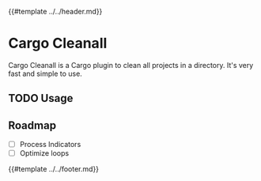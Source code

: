 {{#template ../../header.md}}

# Cargo Cleanall

Cargo Cleanall is a Cargo plugin to clean all projects in a directory. It's very fast and simple to use.

## TODO Usage

## Roadmap

- [ ] Process Indicators
- [ ] Optimize loops

{{#template ../../footer.md}}
